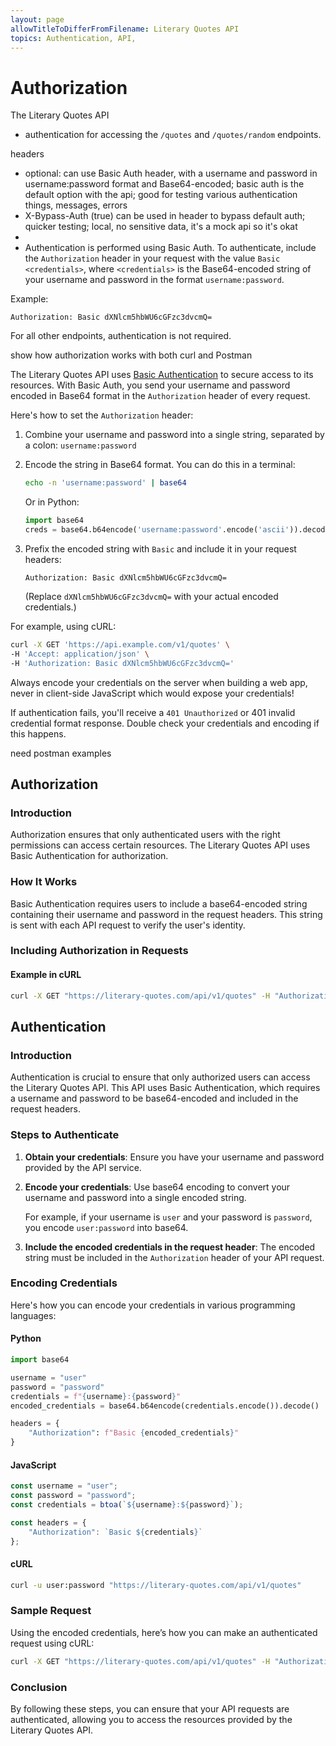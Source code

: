 ```yaml
---
layout: page
allowTitleToDifferFromFilename: Literary Quotes API
topics: Authentication, API, 
---
```


# Authorization

The Literary Quotes API 



- authentication for accessing the `/quotes` and `/quotes/random` endpoints. 

headers
- optional: can use Basic Auth header, with a username and password in username:password format and Base64-encoded; basic auth is the default option with the api; good for testing various authentication things, messages, errors
- X-Bypass-Auth (true) can be used in header to bypass default auth; quicker testing; local, no sensitive data, it's a mock api so it's okat
- 
- Authentication is performed using Basic Auth. To authenticate, include the `Authorization` header in your request with the value `Basic <credentials>`, where `<credentials>` is the Base64-encoded string of your username and password in the format `username:password`.

Example:
```
Authorization: Basic dXNlcm5hbWU6cGFzc3dvcmQ=
```

For all other endpoints, authentication is not required.


show how authorization works with both curl and Postman


The Literary Quotes API uses [Basic Authentication](https://en.wikipedia.org/wiki/Basic_access_authentication) to secure access to its resources. With Basic Auth, you send your username and password encoded in Base64 format in the `Authorization` header of every request.

Here's how to set the `Authorization` header:

1. Combine your username and password into a single string, separated by a colon: `username:password`

2. Encode the string in Base64 format. You can do this in a terminal:

   ```bash
   echo -n 'username:password' | base64
   ```

   Or in Python:

   ```python
   import base64
   creds = base64.b64encode('username:password'.encode('ascii')).decode('ascii')  
   ```

3. Prefix the encoded string with `Basic` and include it in your request headers:

   ```
   Authorization: Basic dXNlcm5hbWU6cGFzc3dvcmQ=
   ```

   (Replace `dXNlcm5hbWU6cGFzc3dvcmQ=` with your actual encoded credentials.)

For example, using cURL:

```bash
curl -X GET 'https://api.example.com/v1/quotes' \
-H 'Accept: application/json' \
-H 'Authorization: Basic dXNlcm5hbWU6cGFzc3dvcmQ='
```

Always encode your credentials on the server when building a web app, never in client-side JavaScript which would expose your credentials!

If authentication fails, you'll receive a `401 Unauthorized` or 401 invalid credential format response. Double check your credentials and encoding if this happens.

need postman examples


## Authorization

### Introduction

Authorization ensures that only authenticated users with the right permissions can access certain resources. The Literary Quotes API uses Basic Authentication for authorization.

### How It Works

Basic Authentication requires users to include a base64-encoded string containing their username and password in the request headers. This string is sent with each API request to verify the user's identity.

### Including Authorization in Requests

#### Example in cURL

```bash
curl -X GET "https://literary-quotes.com/api/v1/quotes" -H "Authorization: Basic dXNlcjpwYXNzd29yZA=="
```

## Authentication

### Introduction

Authentication is crucial to ensure that only authorized users can access the Literary Quotes API. This API uses Basic Authentication, which requires a username and password to be base64-encoded and included in the request headers.

### Steps to Authenticate

1. **Obtain your credentials**: Ensure you have your username and password provided by the API service.
2. **Encode your credentials**: Use base64 encoding to convert your username and password into a single encoded string.

   For example, if your username is `user` and your password is `password`, you encode `user:password` into base64.

3. **Include the encoded credentials in the request header**: The encoded string must be included in the `Authorization` header of your API request.

### Encoding Credentials

Here's how you can encode your credentials in various programming languages:

#### Python

```python
import base64

username = "user"
password = "password"
credentials = f"{username}:{password}"
encoded_credentials = base64.b64encode(credentials.encode()).decode()

headers = {
    "Authorization": f"Basic {encoded_credentials}"
}
```

#### JavaScript

```javascript
const username = "user";
const password = "password";
const credentials = btoa(`${username}:${password}`);

const headers = {
    "Authorization": `Basic ${credentials}`
};
```

#### cURL

```bash
curl -u user:password "https://literary-quotes.com/api/v1/quotes"
```

### Sample Request

Using the encoded credentials, here’s how you can make an authenticated request using cURL:

```bash
curl -X GET "https://literary-quotes.com/api/v1/quotes" -H "Authorization: Basic dXNlcjpwYXNzd29yZA=="
```

### Conclusion

By following these steps, you can ensure that your API requests are authenticated, allowing you to access the resources provided by the Literary Quotes API.



